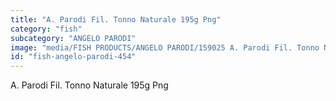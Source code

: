 ```yaml
---
title: "A. Parodi Fil. Tonno Naturale 195g Png"
category: "fish"
subcategory: "ANGELO PARODI"
image: "media/FISH PRODUCTS/ANGELO PARODI/159025 A. Parodi Fil. Tonno Naturale 195g_PNG.png"
id: "fish-angelo-parodi-454"
---
```


A. Parodi Fil. Tonno Naturale 195g Png
